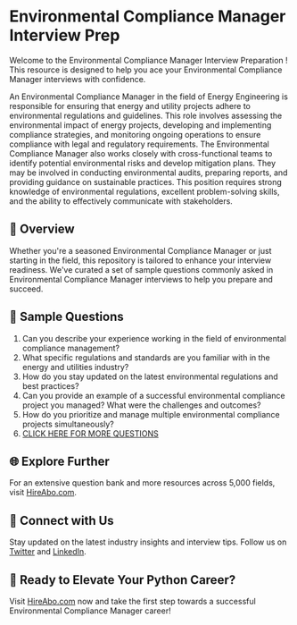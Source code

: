 # Environmental Compliance Manager Interview Prep

Welcome to the Environmental Compliance Manager Interview Preparation ! This resource is designed to help you ace your Environmental Compliance Manager interviews with confidence.

An Environmental Compliance Manager in the field of Energy Engineering is responsible for ensuring that energy and utility projects adhere to environmental regulations and guidelines. This role involves assessing the environmental impact of energy projects, developing and implementing compliance strategies, and monitoring ongoing operations to ensure compliance with legal and regulatory requirements. The Environmental Compliance Manager also works closely with cross-functional teams to identify potential environmental risks and develop mitigation plans. They may be involved in conducting environmental audits, preparing reports, and providing guidance on sustainable practices. This position requires strong knowledge of environmental regulations, excellent problem-solving skills, and the ability to effectively communicate with stakeholders.

## 🚀 Overview

Whether you're a seasoned Environmental Compliance Manager or just starting in the field, this repository is tailored to enhance your interview readiness. We've curated a set of sample questions commonly asked in Environmental Compliance Manager interviews to help you prepare and succeed.

## 📝 Sample Questions

1. Can you describe your experience working in the field of environmental compliance management?
2. What specific regulations and standards are you familiar with in the energy and utilities industry?
3. How do you stay updated on the latest environmental regulations and best practices?
4. Can you provide an example of a successful environmental compliance project you managed? What were the challenges and outcomes?
5. How do you prioritize and manage multiple environmental compliance projects simultaneously?
6. [CLICK HERE FOR MORE QUESTIONS](https://hireabo.com/job/20_1_9/Environmental%20Compliance%20Manager)

## 🌐 Explore Further

For an extensive question bank and more resources across 5,000 fields, visit [HireAbo.com](https://www.hireabo.com).

## 📱 Connect with Us

Stay updated on the latest industry insights and interview tips. Follow us on [Twitter](https://twitter.com/hireabo) and [LinkedIn](https://www.linkedin.com/in/hire-abo-3609972a8/).

## 🚀 Ready to Elevate Your Python Career?

Visit [HireAbo.com](https://www.hireabo.com) now and take the first step towards a successful Environmental Compliance Manager career!